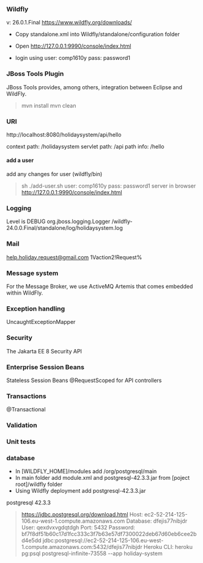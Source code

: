 ### Wildfly
v: 26.0.1.Final
https://www.wildfly.org/downloads/

- Copy standalone.xml into Wildfly/standalone/configuration folder

- Open http://127.0.0.1:9990/console/index.html	

- login using 
user: comp1610y
pass: password1




### JBoss Tools Plugin
JBoss Tools provides, among others, integration between Eclipse and WildFly.

>mvn install
>mvn clean

### URI
http://localhost:8080/holidaysystem/api/hello

context path: /holidaysystem
servlet path: /api
path info: /hello

#### add a user
add any changes for user (wildfly/bin)
>sh ./add-user.sh
user: comp1610y
pass: password1
server in browser
http://127.0.0.1:9990/console/index.html	

### Logging
Level is DEBUG
<file relative-to="jboss.server.log.dir" path="holidaysystem.log"/>
                <suffix value=".yyyy-MM-dd"/>
                <append value="true"/>
org.jboss.logging.Logger
/wildfly-24.0.0.Final/standalone/log/holidaysystem.log

### Mail
help.holiday.request@gmail.com
1Vaction2!Request%

### Message system
For the Message Broker, we use ActiveMQ Artemis 
that comes embedded within WildFly.

### Exception handling
UncaughtExceptionMapper

### Security
The Jakarta EE 8 Security API 

### Enterprise Session Beans
Stateless Session Beans
@RequestScoped for API controllers

### Transactions
@Transactional

### Validation


### Unit tests


### database

- In [WILDFLY_HOME]/modules add /org/postgresql/main
- In main folder add module.xml and postgresql-42.3.3.jar from [poject root]/wildfly folder
- Using Wildfly deployment add postgresql-42.3.3.jar

postgresql 42.3.3
> https://jdbc.postgresql.org/download.html
> Host: ec2-52-214-125-106.eu-west-1.compute.amazonaws.com
> Database: dfejis77nibjdr
> User: qexdvxvgdqtdgh
> Port: 5432
> Password: bf7f8df51b60c17d1fcc333c3f7b63e57df7300022deb67d60eb6cee2bd4e5dd
> jdbc:postgresql://ec2-52-214-125-106.eu-west-1.compute.amazonaws.com:5432/dfejis77nibjdr
> Heroku CLI: heroku pg:psql postgresql-infinite-73558 --app holiday-system